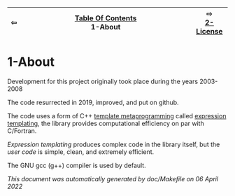 
| ⇦ <br />  | [Table Of Contents](toc.md)<br />1-About<br /><img width=1000/> | ⇨ <br />[2-License](license.md)   |
| ----------- | ----------- | ----------- |



# 1-About


Development for this project originally took place during the years 2003-2008 

The code resurrected in 2019, improved, and put on github.

The code uses a form of C++ [template metaprogramming](https://en.wikipedia.org/wiki/Template_metaprogramming) called [expression templating](https://en.wikipedia.org/wiki/Expression_templates), the library provides computational efficiency on par with C/Fortran.

*Expression templating* produces complex code in the library itself, but the *user code* is simple, clean, and extremely efficient.

The GNU gcc (g++) compiler is used by default.



_This document was automatically generated by doc/Makefile on 06 April 2022_

